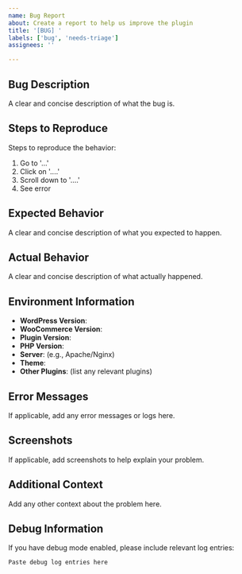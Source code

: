 ```yaml
---
name: Bug Report
about: Create a report to help us improve the plugin
title: '[BUG] '
labels: ['bug', 'needs-triage']
assignees: ''

---
```


## Bug Description
A clear and concise description of what the bug is.

## Steps to Reproduce
Steps to reproduce the behavior:
1. Go to '...'
2. Click on '....'
3. Scroll down to '....'
4. See error

## Expected Behavior
A clear and concise description of what you expected to happen.

## Actual Behavior
A clear and concise description of what actually happened.

## Environment Information
- **WordPress Version**: 
- **WooCommerce Version**: 
- **Plugin Version**: 
- **PHP Version**: 
- **Server**: (e.g., Apache/Nginx)
- **Theme**: 
- **Other Plugins**: (list any relevant plugins)

## Error Messages
If applicable, add any error messages or logs here.

## Screenshots
If applicable, add screenshots to help explain your problem.

## Additional Context
Add any other context about the problem here.

## Debug Information
If you have debug mode enabled, please include relevant log entries:
```
Paste debug log entries here
```


